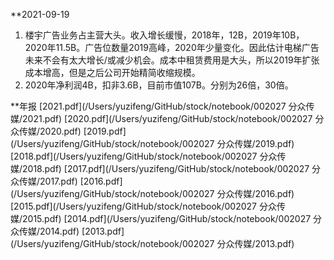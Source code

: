 **2021-09-19
1. 楼宇广告业务占主营大头。收入增长缓慢，2018年，12B，2019年10B，2020年11.5B。广告位数量2019高峰，2020年少量变化。因此估计电梯广告未来不会有太大增长/或减少机会。成本中租赁费用是大头，所以2019年扩张成本增高，但是之后公司开始精简收缩规模。
2. 2020年净利润4B，扣非3.6B，目前市值107B。分别为26倍，30倍。

**年报
[2021.pdf](/Users/yuzifeng/GitHub/stock/notebook/002027 分众传媒/2021.pdf)
[2020.pdf](/Users/yuzifeng/GitHub/stock/notebook/002027 分众传媒/2020.pdf)
[2019.pdf](/Users/yuzifeng/GitHub/stock/notebook/002027 分众传媒/2019.pdf)
[2018.pdf](/Users/yuzifeng/GitHub/stock/notebook/002027 分众传媒/2018.pdf)
[2017.pdf](/Users/yuzifeng/GitHub/stock/notebook/002027 分众传媒/2017.pdf)
[2016.pdf](/Users/yuzifeng/GitHub/stock/notebook/002027 分众传媒/2016.pdf)
[2015.pdf](/Users/yuzifeng/GitHub/stock/notebook/002027 分众传媒/2015.pdf)
[2014.pdf](/Users/yuzifeng/GitHub/stock/notebook/002027 分众传媒/2014.pdf)
[2013.pdf](/Users/yuzifeng/GitHub/stock/notebook/002027 分众传媒/2013.pdf)